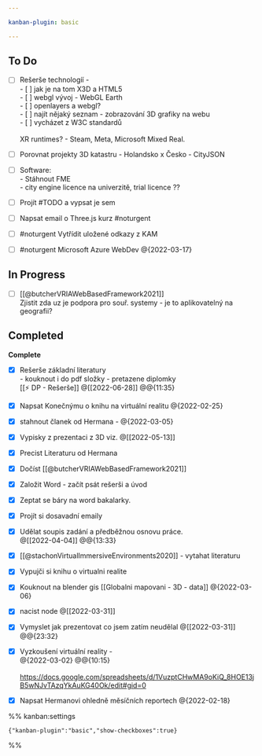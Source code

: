 ```yaml
---

kanban-plugin: basic

---
```


## To Do

- [ ] Rešerše technologíí - <br>- [ ] jak je na tom X3D a HTML5<br>- [ ] webgl vývoj - WebGL Earth<br>- [ ] openlayers a webgl?<br>- [ ] najít nějaký seznam - zobrazování 3D grafiky na webu<br>- [ ] vycházet z W3C standardů<br><br>XR runtimes? - Steam, Meta, Microsoft Mixed Real.
- [ ] Porovnat projekty 3D katastru - Holandsko x Česko - CityJSON
- [ ] Software:<br>- Stáhnout FME<br>- city engine licence na univerzitě, trial licence ??
- [ ] Projít #TODO a vypsat je sem
- [ ] Napsat email o Three.js kurz #noturgent
- [ ] #noturgent Vytřídit uložené odkazy z KAM
- [ ] #noturgent Microsoft Azure WebDev @{2022-03-17}


## In Progress

- [ ] [[@butcherVRIAWebBasedFramework2021]] <br>Zjistit zda uz je podpora pro souř. systemy - je to aplikovatelný na geografii?


## Completed

**Complete**
- [x] Rešerše základní literatury <br>- kouknout i do pdf složky - pretazene diplomky<br>[[⚡ DP - Rešerše]] @[[2022-06-28]] @@{11:35}
- [x] Napsat Konečnýmu o knihu na virtuální realitu @{2022-02-25}
- [x] stahnout članek od Hermana - @{2022-03-05}
- [x] Vypisky z prezentaci z 3D viz. @[[2022-05-13]]
- [x] Precist Literaturu od Hermana
- [x] Dočíst [[@butcherVRIAWebBasedFramework2021]]
- [x] Založit Word - začít psát rešerši a úvod
- [x] Zeptat se báry na word bakalarky.
- [x] Projít si dosavadní emaily
- [x] Udělat soupis zadání a předběžnou osnovu práce.<br> @[[2022-04-04]] @@{13:33}
- [x] [[@stachonVirtualImmersiveEnvironments2020]] - vytahat literaturu
- [x] Vypujči si knihu o virtualni realite
- [x] Kouknout na blender gis [[Globalni mapovani - 3D - data]] @{2022-03-06}
- [x] nacist node @[[2022-03-31]]
- [x] Vymyslet jak prezentovat co jsem zatím neudělal @[[2022-03-31]] @@{23:32}
- [x] Vyzkoušení virtuální reality -<br>@{2022-03-02} @@{10:15} <br><br>https://docs.google.com/spreadsheets/d/1VuzptCHwMA9oKiQ_8HOE13jB5wNJvTAzqYkAuKG40Ok/edit#gid=0
- [x] Napsat Hermanovi ohledně měsíčních reportech @{2022-02-18}




%% kanban:settings
```
{"kanban-plugin":"basic","show-checkboxes":true}
```
%%